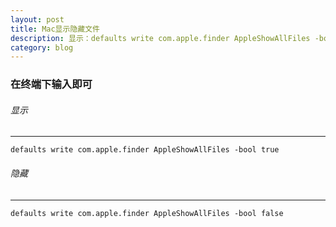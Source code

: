 ```yaml
---
layout: post
title: Mac显示隐藏文件
description: 显示：defaults write com.apple.finder AppleShowAllFiles -bool true隐藏：defaults write com.apple.finder AppleShowAllFiles -bool false 
category: blog
---
```

### 在终端下输入即可

###### 显示
___

    defaults write com.apple.finder AppleShowAllFiles -bool true

###### 隐藏
___

    defaults write com.apple.finder AppleShowAllFiles -bool false



